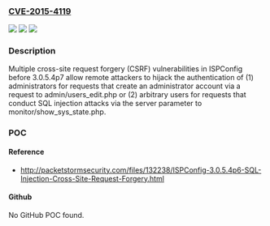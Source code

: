 ### [CVE-2015-4119](https://cve.mitre.org/cgi-bin/cvename.cgi?name=CVE-2015-4119)
![](https://img.shields.io/static/v1?label=Product&message=n%2Fa&color=blue)
![](https://img.shields.io/static/v1?label=Version&message=n%2Fa&color=blue)
![](https://img.shields.io/static/v1?label=Vulnerability&message=n%2Fa&color=brighgreen)

### Description

Multiple cross-site request forgery (CSRF) vulnerabilities in ISPConfig before 3.0.5.4p7 allow remote attackers to hijack the authentication of (1) administrators for requests that create an administrator account via a request to admin/users_edit.php or (2) arbitrary users for requests that conduct SQL injection attacks via the server parameter to monitor/show_sys_state.php.

### POC

#### Reference
- http://packetstormsecurity.com/files/132238/ISPConfig-3.0.5.4p6-SQL-Injection-Cross-Site-Request-Forgery.html

#### Github
No GitHub POC found.

